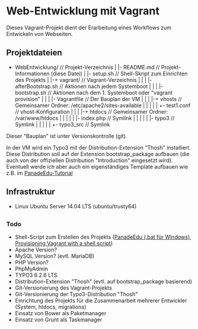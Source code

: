 # Web-Entwicklung mit Vagrant
Dieses Vagrant-Projekt dient der Erarbeitung eines
Workflows zum Entwickeln von Webseiten.
 
## Projektdateien

   + WebEntwicklung/          // Projekt-Verzeichnis 
    |
    |- README.md              // Projekt-Informationen (diese Datei)
    |
    |- setup.sh               // Shell-Skript zum Einrichten des Projekts
    |
    |-+ vagrant/               // Vagrant-Verzeichnis
    | |
    | |- afterBootstrap.sh    // Aktionen nach jedem Systemboot
    | |
    | |- bootstrap.sh         // Aktionen nach dem 1. Systemboot oder "vagrant provision"
    | |
    | |- Vagrantfile          // Der Bauplan der VM
    | |
    | |-+ vhosts               // Gemeinsamer Ordner: /etc/apache2/sites-available
    | | |
    | | +- test1.conf         // vhost-Konfiguration
    | | 
    | |-+ htdocs               // Gemeinsamer Ordner: /var/www/htdocs
    | | |
    | | |- index.php          // Symlink
    | | |
    | | |- typo3              // Symlink
    | | |
    | | +- typo3_src          // Symlink

Dieser "Bauplan" ist unter Versionskontrolle (git).

In der VM wird ein Typo3 mit der Distribution-Extension "Thosh" installiert.
Diese Distribution soll auf der Extension bootstrap_package aufbauen (die auch 
von der offiziellen Distribution "Introduction" eingesetzt wird). 
Eventuell werde ich aber auch ein eigenständiges Template aufbauen wie z.B. im [PanadeEdu-Tutorial](https://github.com/PanadeEdu/tutorial_vm "Tutorial auf Github")


## Infrastruktur
- Linux Ubuntu Server 14.04 LTS (ubuntu/trusty64)

## 

### Todo
- Shell-Script zum Erstellen des Projekts ([PanadeEdu (.bat für Windows)](https://github.com/PanadeEdu/tutorial_vm/blob/master/startscript.bat), [Provisioning Vagrant with a shell script](http://laravel-recipes.com/recipes/23/provisioning-vagrant-with-a-shell-script))
- Apache Version?
- MySQL Version? (evtl. MariaDB)
- PHP Version?
- PhpMyAdmin
- TYPO3 6.2.6 LTS
- Distribution-Extension "Thosh" (evtl. auf bootstrap_package basierend)
- Git-Versionierung des Vagrant-Projekts
- Git-Versionierung der Typo3-Distribution "Thosh"
- Einrichtung des Projekts für die Zusammenarbeit mehrerer Entwickler (System, htdocs, migrations)
- Einsatz von Bower als Paketmanager
- Einsatz von Grunt als Taskmanager